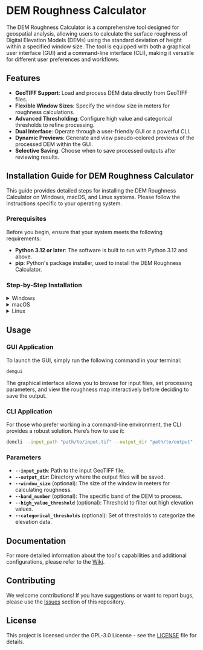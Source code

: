 # DEM Roughness Calculator

The DEM Roughness Calculator is a comprehensive tool designed for geospatial analysis, allowing users to calculate the surface roughness of Digital Elevation Models (DEMs) using the standard deviation of height within a specified window size. The tool is equipped with both a graphical user interface (GUI) and a command-line interface (CLI), making it versatile for different user preferences and workflows.

## Features

- **GeoTIFF Support**: Load and process DEM data directly from GeoTIFF files.
- **Flexible Window Sizes**: Specify the window size in meters for roughness calculations.
- **Advanced Thresholding**: Configure high value and categorical thresholds to refine processing.
- **Dual Interface**: Operate through a user-friendly GUI or a powerful CLI.
- **Dynamic Previews**: Generate and view pseudo-colored previews of the processed DEM within the GUI.
- **Selective Saving**: Choose when to save processed outputs after reviewing results.

## Installation Guide for DEM Roughness Calculator

This guide provides detailed steps for installing the DEM Roughness Calculator on Windows, macOS, and Linux systems. Please follow the instructions specific to your operating system.

### Prerequisites

Before you begin, ensure that your system meets the following requirements:
- **Python 3.12 or later**: The software is built to run with Python 3.12 and above.
- **pip**: Python's package installer, used to install the DEM Roughness Calculator.

### Step-by-Step Installation

<details>
<summary>Windows</summary>

#### Windows

1. **Install Python**:
   - Visit the [official Python website](https://www.python.org/downloads/).
   - Download the installer for Python 3.12 or later.
   - Run the installer. Ensure to check the box that says "Add Python 3.12 to PATH" at the beginning of the installation process.
   - Complete the installation.

2. **Verify Installation**:
   - Open Command Prompt and type:
     ```
     python --version
     ```
     This should display the Python version installed.
   - Check pip is installed:
     ```
     pip --version
     ```

3. **Install DEM Roughness Calculator**:
   - In the Command Prompt, run:
     ```
     pip install dem-roughness-calculator
     ```
</details>

<details>
<summary>macOS</summary>

#### macOS

1. **Install Python**:
   - You can install Python using Homebrew (a package manager for macOS). If you do not have Homebrew installed, you can install it by pasting the following command in a Terminal window:
     ```
     /bin/bash -c "$(curl -fsSL https://raw.githubusercontent.com/Homebrew/install/HEAD/install.sh)"
     ```
   - Once Homebrew is installed, install Python by running:
     ```
     brew install python@3.12
     ```

2. **Verify Installation**:
   - In the Terminal, run:
     ```
     python3 --version
     ```
     - This should return the version of Python installed.
   - Ensure pip is working:
     ```
     pip3 --version
     ```

3. **Install DEM Roughness Calculator**:
   - In the Terminal, run:
     ```
     pip3 install dem-roughness-calculator
     ```
</details>

<details>
<summary>Linux</summary>

#### Linux

1. **Install Python**:
   - Most Linux distributions come with Python pre-installed. If not, you can install it using your distribution’s package manager. For Ubuntu, use:
     ```
     sudo apt update
     sudo apt install python3.12 python3-pip
     ```

2. **Verify Installation**:
   - Check Python installation:
     ```
     python3 --version
     ```
   - Check pip installation:
     ```
     pip3 --version
     ```

3. **Install DEM Roughness Calculator**:
   - Use pip to install:
     ```
     pip3 install dem-roughness-calculator
     ```
</details>

## Usage

### GUI Application

To launch the GUI, simply run the following command in your terminal:

```bash
demgui
```

The graphical interface allows you to browse for input files, set processing parameters, and view the roughness map interactively before deciding to save the output.

### CLI Application

For those who prefer working in a command-line environment, the CLI provides a robust solution. Here’s how to use it:

```bash
demcli --input_path "path/to/input.tif" --output_dir "path/to/output" --window_size 1.0 --band_number 1 --high_value_threshold 1.0 --categorical_thresholds 0.1 0.2 0.3
```

### Parameters

- **`--input_path`**: Path to the input GeoTIFF file.
- **`--output_dir`**: Directory where the output files will be saved.
- **`--window_size`** (optional): The size of the window in meters for calculating roughness.
- **`--band_number`** (optional): The specific band of the DEM to process.
- **`--high_value_threshold`** (optional): Threshold to filter out high elevation values.
- **`--categorical_thresholds`** (optional): Set of thresholds to categorize the elevation data.

## Documentation

For more detailed information about the tool's capabilities and additional configurations, please refer to the [Wiki](https://github.com/lbatschelet/dem-roughness-calculator/wiki).

## Contributing

We welcome contributions! If you have suggestions or want to report bugs, please use the [Issues](https://github.com/lbatschelet/dem-roughness-calculator/issues) section of this repository.

## License

This project is licensed under the GPL-3.0 License - see the [LICENSE](LICENSE) file for details.